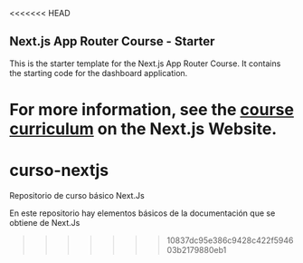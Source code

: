 <<<<<<< HEAD
## Next.js App Router Course - Starter

This is the starter template for the Next.js App Router Course. It contains the starting code for the dashboard application.

For more information, see the [course curriculum](https://nextjs.org/learn) on the Next.js Website.
=======
# curso-nextjs
Repositorio de curso básico Next.Js

En este repositorio hay elementos básicos de la documentación que se obtiene de Next.Js
>>>>>>> 10837dc95e386c9428c422f594603b2179880eb1
